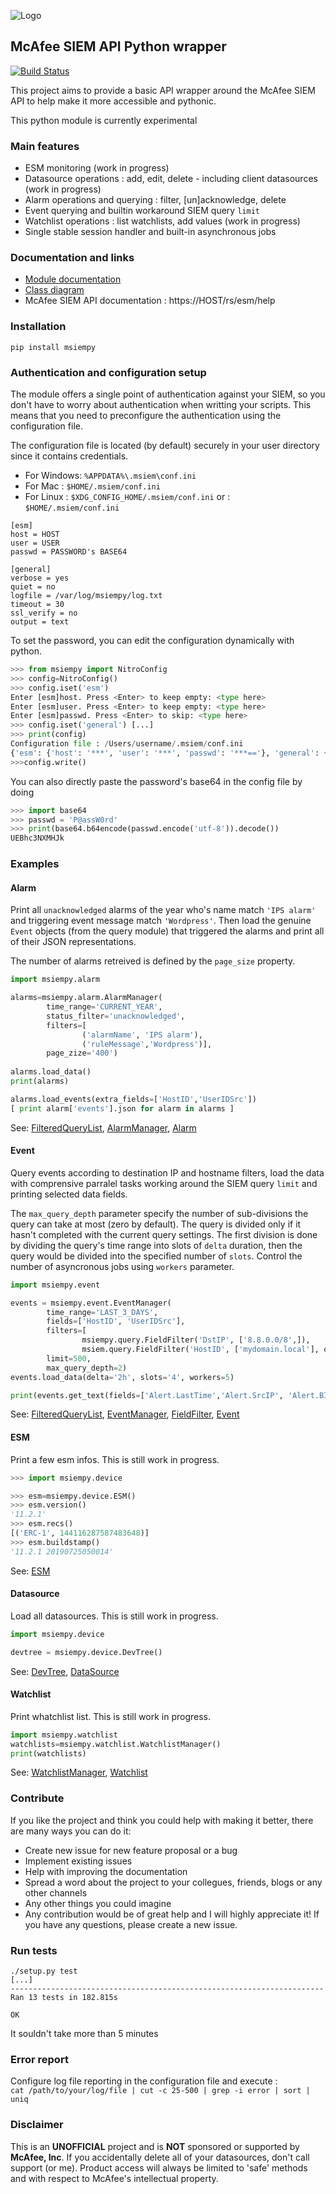 ![Logo](https://avatars0.githubusercontent.com/u/50667087?s=200&v=4 "Logo") 
## McAfee SIEM API Python wrapper
[![Build Status](https://travis-ci.org/mfesiem/msiempy.svg?branch=master)](https://travis-ci.org/mfesiem/msiempy)

This project aims to provide a basic API wrapper around the McAfee SIEM API to help make it more 
accessible and pythonic.

 This python module is currently experimental 

### Main features
- ESM monitoring (work in progress)
- Datasource operations : add, edit, delete - including client datasources (work in progress)
- Alarm operations and querying : filter, [un]acknowledge, delete  
- Event querying and builtin workaround SIEM query `limit`
- Watchlist operations : list watchlists, add values (work in progress)
- Single stable session handler and built-in asynchronous jobs

### Documentation and links
- [Module documentation](https://mfesiem.github.io/docs/msiempy/index.html)
- [Class diagram](https://mfesiem.github.io/docs/msiempy/classes.png)
- McAfee SIEM API documentation : https://HOST/rs/esm/help

### Installation 
```
pip install msiempy
```

### Authentication and configuration setup
The module offers a single point of authentication against your SIEM, so you don't have to worry about authentication when writting your scripts. This means that you need to preconfigure the authentication using the configuration file.

The configuration file is located (by default) securely in your user directory since it contains credentials.
- For Windows:  `%APPDATA%\.msiem\conf.ini`
- For Mac :     `$HOME/.msiem/conf.ini`
- For Linux :   `$XDG_CONFIG_HOME/.msiem/conf.ini` or :   `$HOME/.msiem/conf.ini`
```
[esm]
host = HOST
user = USER
passwd = PASSWORD's BASE64

[general]
verbose = yes
quiet = no
logfile = /var/log/msiempy/log.txt
timeout = 30
ssl_verify = no
output = text
```

To set the password, you can edit the configuration dynamically with python. 
```python
>>> from msiempy import NitroConfig
>>> config=NitroConfig()
>>> config.iset('esm')
Enter [esm]host. Press <Enter> to keep empty: <type here>
Enter [esm]user. Press <Enter> to keep empty: <type here>
Enter [esm]passwd. Press <Enter> to skip: <type here>
>>> config.iset('general') [...]
>>> print(config)
Configuration file : /Users/username/.msiem/conf.ini
{'esm': {'host': '***', 'user': '***', 'passwd': '***=='}, 'general': {'verbose': 'no', 'quiet': 'no', 'logfile': '', 'timeout': '60', 'ssl_verify': 'no', 'output': 'text'}}
>>>config.write()
```

You can also directly paste the password's base64 in the config file by doing
```python
>>> import base64
>>> passwd = 'P@assW0rd'
>>> print(base64.b64encode(passwd.encode('utf-8')).decode())
UEBhc3NXMHJk
```
### Examples

#### Alarm
Print all `unacknowledged` alarms of the year who's name match `'IPS alarm'` and triggering event message match `'Wordpress'`. Then load the genuine `Event` objects (from the query module) that triggered the alarms and print all of their JSON representations.

The number of alarms retreived is defined by the `page_size` property.
```python
import msiempy.alarm

alarms=msiempy.alarm.AlarmManager(
        time_range='CURRENT_YEAR',
        status_filter='unacknowledged',
        filters=[
                ('alarmName', 'IPS alarm'),
                ('ruleMessage','Wordpress')],
        page_zize='400')
        
alarms.load_data()
print(alarms)

alarms.load_events(extra_fields=['HostID','UserIDSrc'])
[ print alarm['events'].json for alarm in alarms ]
```
See: [FilteredQueryList](https://mfesiem.github.io/docs/msiempy/index.html#msiempy.FilteredQueryList), [AlarmManager](https://mfesiem.github.io/docs/msiempy/alarm.html#msiempy.alarm.AlarmManager), [Alarm](https://mfesiem.github.io/docs/msiempy/alarm.html#msiempy.alarm.Alarm)

#### Event
Query events according to destination IP and hostname filters, load the data with comprensive parralel tasks working around the SIEM query `limit` and printing selected data fields. 

The `max_query_depth` parameter specify the number of sub-divisions the query can take at most (zero by default). The query is divided only if it hasn't completed with the current query settings. The first division is done by dividing the query's time range into slots of `delta` duration, then the query would be divided into the specified number of `slots`. Control the number of asyncronous jobs using `workers` parameter.
```python
import msiempy.event

events = msiempy.event.EventManager(
        time_range='LAST_3_DAYS',
        fields=['HostID', 'UserIDSrc'],
        filters=[
                msiempy.query.FieldFilter('DstIP', ['8.8.0.0/8',]),
                msiem.query.FieldFilter('HostID', ['mydomain.local'], operator='CONTAINS') ],
        limit=500,
        max_query_depth=2)
events.load_data(delta='2h', slots='4', workers=5)

print(events.get_text(fields=['Alert.LastTime','Alert.SrcIP', 'Alert.BIN(4', 'Alert.BIN(7)', 'Rule.msg']))
```
See: [FilteredQueryList](https://mfesiem.github.io/docs/msiempy/index.html#msiempy.FilteredQueryList), [EventManager](https://mfesiem.github.io/docs/msiempy/event.html#msiempy.event.EventManager), [FieldFilter](https://mfesiem.github.io/docs/msiempy/event.html#msiempy.event.FieldFilter), [Event](https://mfesiem.github.io/docs/msiempy/event.html#msiempy.event.Event)

#### ESM
Print a few esm infos. This is still work in progress.
```python
>>> import msiempy.device

>>> esm=msiempy.device.ESM()
>>> esm.version()
'11.2.1'
>>> esm.recs()
[('ERC-1', 144116287587483648)]
>>> esm.buildstamp()
'11.2.1 20190725050014'
```
See: [ESM](https://mfesiem.github.io/docs/msiempy/device.html#msiempy.device.ESM)

#### Datasource
Load all datasources.  This is still work in progress.
```python
import msiempy.device

devtree = msiempy.device.DevTree()
```
See: [DevTree](https://mfesiem.github.io/docs/msiempy/device.html#msiempy.device.DevTree), [DataSource](https://mfesiem.github.io/docs/msiempy/device.html#msiempy.device.DataSource)

#### Watchlist
Print whatchlist list.  This is still work in progress.
```python
import msiempy.watchlist
watchlists=msiempy.watchlist.WatchlistManager()
print(watchlists)
```
See: [WatchlistManager](https://mfesiem.github.io/docs/msiempy/watchlist.html#msiempy.watchlist.WatchlistManager), [Watchlist](https://mfesiem.github.io/docs/msiempy/watchlist.html#msiempy.watchlist.Watchlist)

### Contribute
If you like the project and think you could help with making it better, there are many ways you can do it:

- Create new issue for new feature proposal or a bug
- Implement existing issues
- Help with improving the documentation
- Spread a word about the project to your collegues, friends, blogs or any other channels
- Any other things you could imagine
- Any contribution would be of great help and I will highly appreciate it! If you have any questions, please create a new issue.

### Run tests
```
./setup.py test
[...]
----------------------------------------------------------------------
Ran 13 tests in 182.815s

OK
```
It souldn't take more than 5 minutes

### Error report
Configure log file reporting in the configuration file and execute :  
 ```cat /path/to/your/log/file | cut -c 25-500 | grep -i error | sort | uniq```

### Disclaimer
This is an **UNOFFICIAL** project and is **NOT** sponsored or supported by **McAfee, Inc**. If you accidentally delete all of your datasources, don't call support (or me). Product access will always be limited to 'safe' methods and with respect to McAfee's intellectual property.
